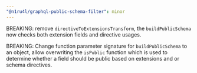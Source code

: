 ```yaml
---
"@n1ru4l/graphql-public-schema-filter": minor
---
```


BREAKING: remove `directiveToExtensionsTransform`, the `buildPublicSchema` now checks both extension fields and directive usages.

BREAKING: Change function parameter signature for `buildPublicSchema` to an object, allow overwriting the `isPublic` function which is used to determine whether a field should be public based on extensions and or schema directives.
